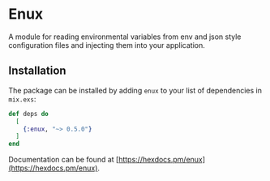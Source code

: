 # Enux

A module for reading environmental variables from env and json style configuration files and injecting them into your application.

## Installation

The package can be installed by adding `enux` to your list of dependencies in `mix.exs`:

```elixir
def deps do
  [
    {:enux, "~> 0.5.0"}
  ]
end
```

Documentation can be found at [https://hexdocs.pm/enux](https://hexdocs.pm/enux).
